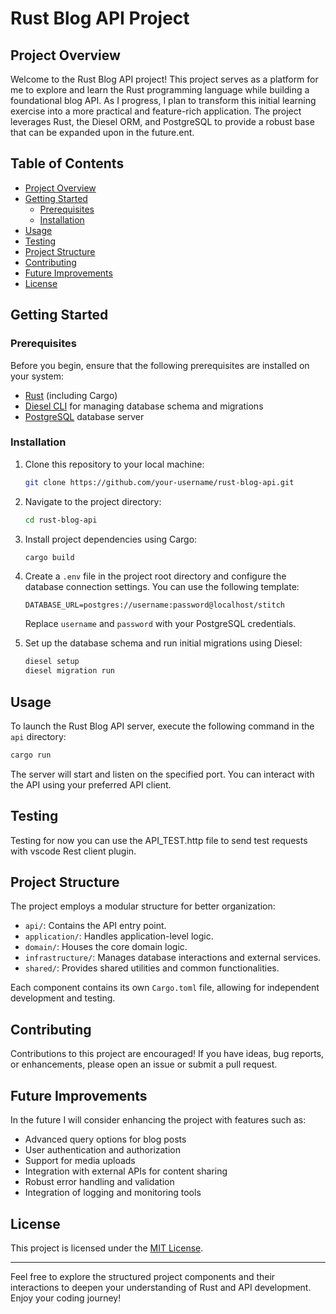 # Rust Blog API Project

## Project Overview

Welcome to the Rust Blog API project! This project serves as a platform for me to explore and learn the Rust programming language while building a foundational blog API. As I progress, I plan to transform this initial learning exercise into a more practical and feature-rich application. The project leverages Rust, the Diesel ORM, and PostgreSQL to provide a robust base that can be expanded upon in the future.ent.

## Table of Contents

- [Project Overview](#project-overview)
- [Getting Started](#getting-started)
  - [Prerequisites](#prerequisites)
  - [Installation](#installation)
- [Usage](#usage)
- [Testing](#testing)
- [Project Structure](#project-structure)
- [Contributing](#contributing)
- [Future Improvements](#future-improvements)
- [License](#license)

## Getting Started

### Prerequisites

Before you begin, ensure that the following prerequisites are installed on your system:

- [Rust](https://www.rust-lang.org/tools/install) (including Cargo)
- [Diesel CLI](http://diesel.rs/guides/getting-started/) for managing database schema and migrations
- [PostgreSQL](https://www.postgresql.org/download/) database server

### Installation

1. Clone this repository to your local machine:

   ```bash
   git clone https://github.com/your-username/rust-blog-api.git
   ```

2. Navigate to the project directory:

   ```bash
   cd rust-blog-api
   ```

3. Install project dependencies using Cargo:

   ```bash
   cargo build
   ```

4. Create a `.env` file in the project root directory and configure the database connection settings. You can use the following template:

   ```env
   DATABASE_URL=postgres://username:password@localhost/stitch
   ```

   Replace `username` and `password` with your PostgreSQL credentials.

5. Set up the database schema and run initial migrations using Diesel:

   ```bash
   diesel setup
   diesel migration run
   ```

## Usage

To launch the Rust Blog API server, execute the following command in the `api` directory:

```bash
cargo run
```

The server will start and listen on the specified port. You can interact with the API using your preferred API client.

## Testing

Testing for now you can use the API_TEST.http file to send test requests with vscode Rest client plugin.

## Project Structure

The project employs a modular structure for better organization:

- `api/`: Contains the API entry point.
- `application/`: Handles application-level logic.
- `domain/`: Houses the core domain logic.
- `infrastructure/`: Manages database interactions and external services.
- `shared/`: Provides shared utilities and common functionalities.

Each component contains its own `Cargo.toml` file, allowing for independent development and testing.

## Contributing

Contributions to this project are encouraged! If you have ideas, bug reports, or enhancements, please open an issue or submit a pull request.

## Future Improvements

In the future I will consider enhancing the project with features such as:

- Advanced query options for blog posts
- User authentication and authorization
- Support for media uploads
- Integration with external APIs for content sharing
- Robust error handling and validation
- Integration of logging and monitoring tools

## License

This project is licensed under the [MIT License](LICENSE).

---

Feel free to explore the structured project components and their interactions to deepen your understanding of Rust and API development. Enjoy your coding journey!
